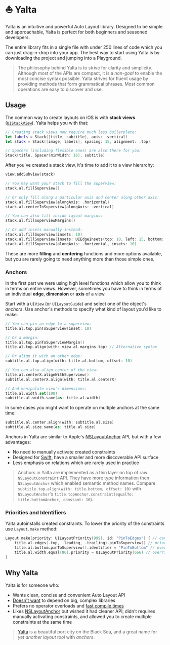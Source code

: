 # ⛵️ Yalta

Yalta is an intuitive and powerful Auto Layout library. Designed to be simple and approachable, Yalta is perfect for both beginners and seasoned developers.

The entire library fits in a single file with under 250 lines of code which you can just drag-n-drop into your app. The best way to start using Yalta is by downloading the project and jumping into a Playground.

> The philosophy behind Yalta is to strive for clarity and simplicity. Although most of the APIs are compact, it is a *non-goal* to enable the most concise syntax possible. Yalta strives for fluent usage by providing methods that form grammatical phrases. Most common operations are easy to discover and use.

## Usage

The common way to create layouts on iOS is with **stack views** ([`UIStackView`](https://developer.apple.com/documentation/uikit/uistackview)). Yalta helps you with that:

```swift
// Creating stack views now require much less boilerplate:
let labels = Stack([title, subtitle], axis: .vertical)
let stack = Stack([image, labels], spacing: 15, alignment: .top)

// Spacers (including flexible ones) are also there for you:
Stack(title, Spacer(minWidth: 16), subtitle)
```

After you've created a stack view, it's time to add it to a view hierarchy:

```swift
view.addSubview(stack)

// You may want your stack to fill the superview:
stack.al.fillSuperview()

// Or only fill along a particular axis and center along other axis:
stack.al.fillSuperview(alongAxis: .horizontal)
stack.al.centerInSuperview(alongAxis: .vertical)

// You can also fill inside layout margins:
stack.al.fillSuperviewMargins()

// Or add insets manually instead:
stack.al.fillSuperview(insets: 10)
stack.al.fillSuperview(insets: UIEdgeInsets(top: 10, left: 15, bottom: 10, right: 15))
stack.al.fillSuperview(alongAxis: .horizontal, insets: 10)
```

These are more **filling** and **centering** functions and more options available, but you are rarely going to need anything more than those simple ones.


### Anchors

In the first part we were using high level functions which allow you to think in terms on entire views. However, sometimes you have to think in terms of an individual **edge**, **dimension** or **axis** of a view.

Start with a `UIView` (or `UILayoutGuide`) and select one of the object's *anchors*. Use anchor's methods to specify what kind of layout you'd like to make.

```swift
// You can pin an edge to a superview:
title.al.top.pinToSuperview(inset: 10)

// Or a margin:
title.al.top.pinToSuperviewMargin()
title.al.top.align(with: view.al.margins.top) // Alternative syntax

// Or align it with an other edge:
subtitle.al.top.align(with: title.al.bottom, offset: 10)

// You can also align center of the view:
title.al.centerX.alignWithSuperview()
subtitle.al.centerX.align(with: title.al.centerX)

// And manipulate view's dimensions:
title.al.width.set(100)
subtitle.al.width.same(as: title.al.width)
```

In some cases you might want to operate on multiple anchors at the same time:

```swift
subtitle.al.center.align(with: subtitle.al.size)
subtitle.al.size.same(as: title.al.size)
```

Anchors in Yalta are similar to Apple's [NSLayoutAnchor](https://developer.apple.com/documentation/uikit/nslayoutanchor) API, but with a few advantages:

- No need to manually activate created constraints
- Designed for [Swift](https://swift.org/documentation/api-design-guidelines/), have a smaller and more discoverable API surface
- Less emphasis on relations which are rarely used in practice

> Anchors in Yalta are implemented as a thin layer on top of raw `NSLayoutConstraint` API. They have more type information then `NSLayoutAnchor` which enabled semantic method names. Compare `subtitle.top.align(with: title.bottom, offset: 10)` with `NSLayoutAnchor`'s `title.topAnchor.constraint(equalTo: title.bottomAnchor, constant: 10`).


### Priorities and Identifiers

Yalta autoinstalls created constraints. To lower the priority of the constraints use `Layout.make` method:

```swift
Layout.make(priority: UILayoutPriority(999), id: "PinToEdges") { // can be nested
    title.al.edges(.top, .leading, .trailing).pinToSuperview() // priority `999` and id "PinToEdges"
    title.al.bottom.pinToSuperview().identifier = "PinToBottom" // overrides "PinToEdges"
    title.al.width.equal(80).priority = UILayoutPriority(666) // overrides `999`
}
```

## Why Yalta

Yalta is for someone who:

- Wants clean, concise and convenient Auto Layout API
- [Doesn't want](http://chris.eidhof.nl/post/micro-autolayout-dsl/) to depend on big, complex libraries
- Prefers no operator overloads and [fast compile times](https://github.com/robb/Cartography/issues/215)
- Likes [NSLayoutAnchor](https://developer.apple.com/library/ios/documentation/AppKit/Reference/NSLayoutAnchor_ClassReference/index.html) but wished it had cleaner API, didn't requires manually activating constraints, and allowed you to create multiple constraints at the same time

> [Yalta](https://en.wikipedia.org/wiki/Yalta) is a beautiful port city on the Black Sea, and a great name for *yet another layout tool* with *anchors*.
